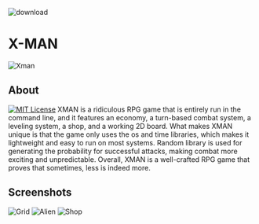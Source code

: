 ![download](https://user-images.githubusercontent.com/59636597/230820556-08383860-a39e-4509-b7ad-2b922d8597ed.png)
# X-MAN
![Xman](https://user-images.githubusercontent.com/59636597/230286908-41686e04-0d27-451e-937a-d3c2c0841aa5.png)

## About
[![MIT License](https://img.shields.io/badge/License-MIT-green.svg)](https://choosealicense.com/licenses/mit/)
XMAN is a ridiculous RPG game that is entirely run in the command line, and it features an economy, a turn-based combat system, a leveling system, a shop, and a working 2D board. What makes XMAN unique is that the game only uses the os and time libraries, which makes it lightweight and easy to run on most systems. Random library is used for generating the probability for successful attacks, making combat more exciting and unpredictable. Overall, XMAN is a well-crafted RPG game that proves that sometimes, less is indeed more.

## Screenshots
![Grid](https://user-images.githubusercontent.com/59636597/230284298-040b576b-5347-42b4-a3a7-41f19047d73c.png)
![Alien](https://user-images.githubusercontent.com/59636597/230284457-99811c25-de9d-4ca5-9173-35fbe9980f34.png)
![Shop](https://user-images.githubusercontent.com/59636597/230284388-31f8bbaa-e5db-42d5-a63b-309a6049eba4.png)
